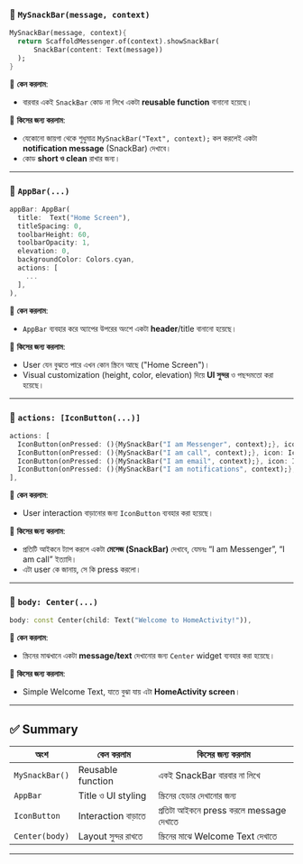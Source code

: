 

### 🔹 `MySnackBar(message, context)`

```dart
MySnackBar(message, context){
  return ScaffoldMessenger.of(context).showSnackBar(
      SnackBar(content: Text(message))
  );
}
```

🔸 **কেন করলাম**:

* বারবার একই `SnackBar` কোড না লিখে একটা **reusable function** বানানো হয়েছে।

🔸 **কিসের জন্য করলাম**:

* যেকোনো জায়গা থেকে শুধুমাত্র `MySnackBar("Text", context);` কল করলেই একটা **notification message** (SnackBar) দেখাবে।
* কোড **short ও clean** রাখার জন্য।

---

### 🔹 `AppBar(...)`

```dart
appBar: AppBar(
  title:  Text("Home Screen"),
  titleSpacing: 0,
  toolbarHeight: 60,
  toolbarOpacity: 1,
  elevation: 0,
  backgroundColor: Colors.cyan,
  actions: [
    ...
  ],
),
```

🔸 **কেন করলাম**:

* `AppBar` ব্যবহার করে অ্যাপের উপরের অংশে একটা **header**/title বানানো হয়েছে।

🔸 **কিসের জন্য করলাম**:

* User যেন বুঝতে পারে এখন কোন স্ক্রিনে আছে ("Home Screen")।
* Visual customization (height, color, elevation) দিয়ে **UI সুন্দর** ও পছন্দমতো করা হয়েছে।

---

### 🔹 `actions: [IconButton(...)]`

```dart
actions: [
  IconButton(onPressed: (){MySnackBar("I am Messenger", context);}, icon: Icon(Icons.message)),
  IconButton(onPressed: (){MySnackBar("I am call", context);}, icon: Icon(Icons.call)),
  IconButton(onPressed: (){MySnackBar("I am email", context);}, icon: Icon(Icons.email)),
  IconButton(onPressed: (){MySnackBar("I am notifications", context);}, icon: Icon(Icons.notifications)),
],
```

🔸 **কেন করলাম**:

* User interaction বাড়ানোর জন্য `IconButton` ব্যবহার করা হয়েছে।

🔸 **কিসের জন্য করলাম**:

* প্রতিটি আইকনে ট্যাপ করলে একটা **মেসেজ (SnackBar)** দেখাবে, যেমনঃ “I am Messenger”, “I am call” ইত্যাদি।
* এটা user কে জানায়, সে কি press করলো।

---

### 🔹 `body: Center(...)`

```dart
body: const Center(child: Text("Welcome to HomeActivity!")),
```

🔸 **কেন করলাম**:

* স্ক্রিনের মাঝখানে একটা **message/text** দেখানোর জন্য `Center` widget ব্যবহার করা হয়েছে।

🔸 **কিসের জন্য করলাম**:

* Simple Welcome Text, যাতে বুঝা যায় এটা **HomeActivity screen**।

---

## ✅ Summary

| অংশ            | কেন করলাম           | কিসের জন্য করলাম                        |
| -------------- | ------------------- | --------------------------------------- |
| `MySnackBar()` | Reusable function   | একই SnackBar বারবার না লিখে             |
| `AppBar`       | Title ও UI styling  | স্ক্রিনের হেডার দেখানোর জন্য            |
| `IconButton`   | Interaction বাড়াতে  | প্রতিটা আইকনে press করলে message দেখাতে |
| `Center(body)` | Layout সুন্দর রাখতে | স্ক্রিনের মাঝে Welcome Text দেখাতে      |

---

